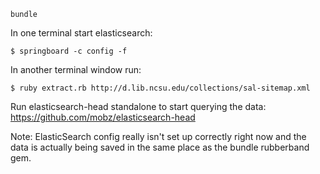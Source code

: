 ```
bundle
```

In one terminal start elasticsearch:
```
$ springboard -c config -f
```

In another terminal window run:
```
$ ruby extract.rb http://d.lib.ncsu.edu/collections/sal-sitemap.xml
```

Run elasticsearch-head standalone to start querying the data: <https://github.com/mobz/elasticsearch-head>

Note: ElasticSearch config really isn't set up correctly right now and the data is actually being saved in the same place as the bundle rubberband gem.
